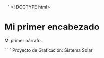 ` ` `
<! DOCTYPE html>
<Html>
<body><h1>Mi primer encabezado</h1>
<P>Mi primer párrafo.</p></body>
</html>
` ` `
Proyecto de Graficación: Sistema Solar
